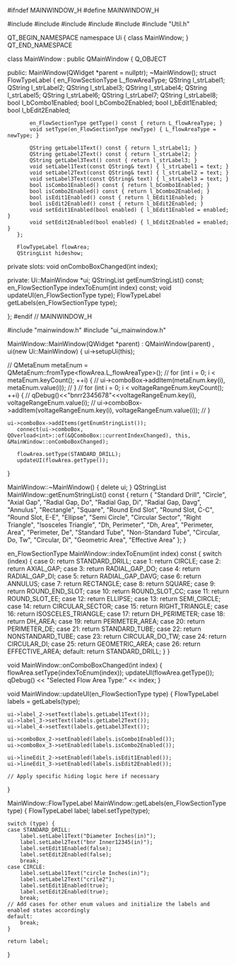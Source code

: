 #ifndef MAINWINDOW_H
#define MAINWINDOW_H

#include <QMainWindow>
#include <QWidget>
#include <QStringList>
#include <QDebug>
#include <QComboBox>
#include "Util.h"

QT_BEGIN_NAMESPACE
namespace Ui { class MainWindow; }
QT_END_NAMESPACE

class MainWindow : public QMainWindow
{
    Q_OBJECT

public:
    MainWindow(QWidget *parent = nullptr);
    ~MainWindow();
    struct FlowTypeLabel
       {
           en_FlowSectionType L_flowAreaType;
           QString l_strLabel1;
           QString l_strLabel2;
           QString l_strLabel3;
           QString l_strLabel4;
           QString l_strLabel5;
           QString l_strLabel6;
           QString l_strLabel7;
           QString l_strLabel8;
           bool l_bCombo1Enabled;
           bool l_bCombo2Enabled;
           bool l_bEdit1Enabled;
           bool l_bEdit2Enabled;

           en_FlowSectionType getType() const { return L_flowAreaType; }
           void setType(en_FlowSectionType newType) { L_flowAreaType = newType; }

           QString getLabel1Text() const { return l_strLabel1; }
           QString getLabel2Text() const { return l_strLabel2; }
           QString getLabel3Text() const { return l_strLabel3; }
           void setLabel1Text(const QString& text) { l_strLabel1 = text; }
           void setLabel2Text(const QString& text) { l_strLabel2 = text; }
           void setLabel3Text(const QString& text) { l_strLabel3 = text; }
           bool isCombo1Enabled() const { return l_bCombo1Enabled; }
           bool isCombo2Enabled() const { return l_bCombo2Enabled; }
           bool isEdit1Enabled() const { return l_bEdit1Enabled; }
           bool isEdit2Enabled() const { return l_bEdit2Enabled; }
           void setEdit1Enabled(bool enabled) { l_bEdit1Enabled = enabled; }
           void setEdit2Enabled(bool enabled) { l_bEdit2Enabled = enabled; }
       };

       FlowTypeLabel flowArea;
       QStringList hideshow;
private slots:
    void onComboBoxChanged(int index);

private:
    Ui::MainWindow *ui;
    QStringList getEnumStringList() const;
    en_FlowSectionType indexToEnum(int index) const;
    void updateUI(en_FlowSectionType type);
    FlowTypeLabel getLabels(en_FlowSectionType type);

};
#endif // MAINWINDOW_H



#include "mainwindow.h"
#include "ui_mainwindow.h"

MainWindow::MainWindow(QWidget *parent)
    : QMainWindow(parent)
    , ui(new Ui::MainWindow)
{
    ui->setupUi(this);

//    QMetaEnum metaEnum = QMetaEnum::fromType<flowArea.L_flowAreaType>();
//        for (int i = 0; i < metaEnum.keyCount(); ++i) {
//            ui->comboBox->addItem(metaEnum.key(i), metaEnum.value(i));
//        }
//    for (int i = 0; i < voltageRangeEnum.keyCount(); ++i) {
//        qDebug()<<"bnrr2345678"<<voltageRangeEnum.key(i), voltageRangeEnum.value(i);
//        ui->comboBox->addItem(voltageRangeEnum.key(i), voltageRangeEnum.value(i));
//    }


    ui->comboBox->addItems(getEnumStringList());
       connect(ui->comboBox, QOverload<int>::of(&QComboBox::currentIndexChanged), this, &MainWindow::onComboBoxChanged);

       flowArea.setType(STANDARD_DRILL);
       updateUI(flowArea.getType());
}

MainWindow::~MainWindow()
{
    delete ui;
}
QStringList MainWindow::getEnumStringList() const
{
    return {
        "Standard Drill", "Circle", "Axial Gap", "Radial Gap, Do", "Radial Gap, Di",
        "Radial Gap, Davg", "Annulus", "Rectangle", "Square", "Round End Slot",
        "Round Slot, C-C", "Round Slot, E-E", "Ellipse", "Semi Circle", "Circular Sector",
        "Right Triangle", "Isosceles Triangle", "Dh, Perimeter", "Dh, Area",
        "Perimeter, Area", "Perimeter, De", "Standard Tube", "Non-Standard Tube",
        "Circular, Do, Tw", "Circular, Di", "Geometric Area", "Effective Area"
    };
}

en_FlowSectionType MainWindow::indexToEnum(int index) const
{
    switch (index) {
    case 0: return STANDARD_DRILL;
    case 1: return CIRCLE;
    case 2: return AXIAL_GAP;
    case 3: return RADIAL_GAP_DO;
    case 4: return RADIAL_GAP_DI;
    case 5: return RADIAL_GAP_DAVG;
    case 6: return ANNULUS;
    case 7: return RECTANGLE;
    case 8: return SQUARE;
    case 9: return ROUND_END_SLOT;
    case 10: return ROUND_SLOT_CC;
    case 11: return ROUND_SLOT_EE;
    case 12: return ELLIPSE;
    case 13: return SEMI_CIRCLE;
    case 14: return CIRCULAR_SECTOR;
    case 15: return RIGHT_TRIANGLE;
    case 16: return ISOSCELES_TRIANGLE;
    case 17: return DH_PERIMETER;
    case 18: return DH_AREA;
    case 19: return PERIMETER_AREA;
    case 20: return PERIMETER_DE;
    case 21: return STANDARD_TUBE;
    case 22: return NONSTANDARD_TUBE;
    case 23: return CIRCULAR_DO_TW;
    case 24: return CIRCULAR_DI;
    case 25: return GEOMETRIC_AREA;
    case 26: return EFFECTIVE_AREA;
    default: return STANDARD_DRILL;
    }
}

void MainWindow::onComboBoxChanged(int index)
{
    flowArea.setType(indexToEnum(index));
    updateUI(flowArea.getType());
    qDebug() << "Selected Flow Area Type:" << index;
}

void MainWindow::updateUI(en_FlowSectionType type)
{
    FlowTypeLabel labels = getLabels(type);

    ui->label_2->setText(labels.getLabel1Text());
    ui->label_3->setText(labels.getLabel2Text());
    ui->label_4->setText(labels.getLabel3Text());

    ui->comboBox_2->setEnabled(labels.isCombo1Enabled());
    ui->comboBox_3->setEnabled(labels.isCombo2Enabled());

    ui->lineEdit_2->setEnabled(labels.isEdit1Enabled());
    ui->lineEdit_3->setEnabled(labels.isEdit2Enabled());

    // Apply specific hiding logic here if necessary
}

MainWindow::FlowTypeLabel MainWindow::getLabels(en_FlowSectionType type)
{
    FlowTypeLabel label;
    label.setType(type);

    switch (type) {
    case STANDARD_DRILL:
        label.setLabel1Text("Diameter Inches(in)");
        label.setLabel2Text("bnr Inner12345(in)");
        label.setEdit1Enabled(false);
        label.setEdit2Enabled(false);
        break;
    case CIRCLE:
        label.setLabel1Text("circle Inches(in)");
        label.setLabel2Text("crile2");
        label.setEdit1Enabled(true);
        label.setEdit2Enabled(true);
        break;
    // Add cases for other enum values and initialize the labels and enabled states accordingly
    default:
        break;
    }

    return label;
}



